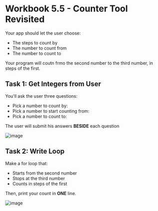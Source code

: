 # Workbook 5.5 - Counter Tool Revisited
Your app should let the user choose:
- The steps to count by
- The number to count from
- The number to count to

Your program will coutn frmo the second number to the third number, in steps of the first.

## Task 1: Get Integers from User
You'll ask the user three questions:
- Pick a number to count by: 
- Pick a number to start counting from:
- Pick a number to count to:
  
The user will submit his answers <b>BESIDE</b> each question

![image](https://user-images.githubusercontent.com/93065901/194771265-c382bd4f-6884-45ed-8e90-76c2e2c2e56b.png)

## Task 2: Write Loop
Make a for loop that:
- Starts from the second number
- Stops at the third number
- Counts in steps of the first

Then, print your count in <b>ONE</b> line.

![image](https://firebasestorage.googleapis.com/v0/b/learnthepart-75aed.appspot.com/o/images%2F3841578a-6b85-4daa-badc-18da91109bcd?alt=media&token=41872be4-7f21-4bd7-bde1-6de3eeaa6179)

